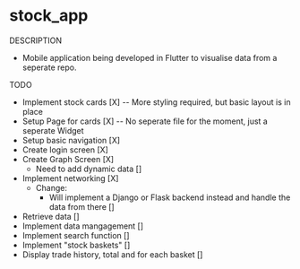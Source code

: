 # stock_app
 DESCRIPTION
 - Mobile application being developed in Flutter to visualise data from a seperate repo.
 
 TODO
 - Implement stock cards [X] -- More styling required, but basic layout is in place
 - Setup Page for cards [X] -- No seperate file for the moment, just a seperate Widget
 - Setup basic navigation [X]
 - Create login screen [X]
 - Create Graph Screen [X]
     - Need to add dynamic data []
 - Implement networking [X]
     - Change:
        - Will implement a Django or Flask backend instead and handle the data from there []
 - Retrieve data []
 - Implement data mangagement []
 - Implement search function []
 - Implement "stock baskets" []
 - Display trade history, total and for each basket []

